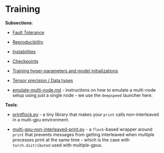 # Training

**Subsections**:

- [Fault Tolerance](fault-tolerance)

- [Reproducibility](reproducibility)

- [Instabilities](instabilities)

- [Checkpoints](checkpoints)

- [Training hyper-parameters and model initializations](hparams.md)

- [Tensor precision / Data types](dtype.md)

- [emulate-multi-node.md](emulate-multi-node.md) - instructions on how to emulate a multi-node setup using just a single node - we use the `deepspeed` launcher here.

**Tools**:

- [printflock.py](tools/printflock.py) - a tiny library that makes your `print` calls non-interleaved in a multi-gpu environment.

- [multi-gpu-non-interleaved-print.py](tools/multi-gpu-non-interleaved-print.py) - a `flock`-based wrapper around `print` that prevents messages from getting interleaved when multiple processes print at the same time - which is the case with `torch.distributed` used with multiple-gpus.
